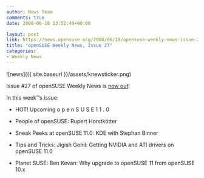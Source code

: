 ```yaml
---
author: News Team
comments: true
date: 2008-06-18 13:52:49+00:00

layout: post
link: https://news.opensuse.org/2008/06/18/opensuse-weekly-news-issue-27/
title: "openSUSE Weekly News, Issue 27"
categories:
- Weekly News
---
```



![news]({{ site.baseurl }}/assets/knewsticker.png)

Issue #27 of openSUSE Weekly News is [now out](http://en.opensuse.org/OpenSUSE_Weekly_News/27)!

In this week™s issue:



	
  * HOT! Upcoming o p e n S U S E 1 1 . 0

	
  * People of openSUSE: Rupert Horstkötter

	
  * Sneak Peeks at openSUSE 11.0: KDE with Stephan Binner

	
  * Tips and Tricks: Jigish Gohil: Getting NVIDIA and ATI drivers on openSUSE 11.0

	
  * Planet SUSE: Ben Kevan: Why upgrade to openSUSE 11 from openSUSE 10.x

		

